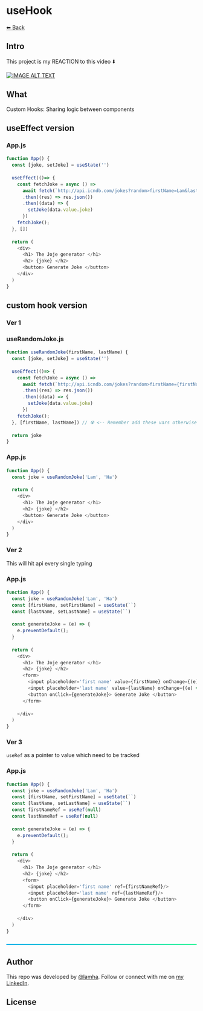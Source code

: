 # useHook

[⬅ Back](../README.md)


## Intro 
This project is my REACTION to this video ⬇️

<div>
  <a href="https://www.youtube.com/watch?v=nshyjApIovo"><img src="https://img.youtube.com/vi/nshyjApIovo/0.jpg" alt="IMAGE ALT TEXT"></a>
</div>

## What
Custom Hooks: Sharing logic between components 

## useEffect version 
### App.js 
```js
function App() {
  const [joke, setJoke] = useState('')

  useEffect(()=> {
    const fetchJoke = async () => 
      await fetch(`http://api.icndb.com/jokes?random>firstName=Lam&lastName=Ha`)
      .then((res) => res.json())
      .then((data) => {
        setJoke(data.value.joke)
      })
    fetchJoke();
  }, [])

  return (
    <div>
      <h1> The Joje generator </h1>
      <h2> {joke} </h2>
      <button> Generate Joke </button>
    </div>
  )
}
```

## custom hook version 
### Ver 1
### useRandomJoke.js
```js
function useRandomJoke(firstName, lastName) {
  const [joke, setJoke] = useState('')

  useEffect(()=> {
    const fetchJoke = async () => 
      await fetch(`http://api.icndb.com/jokes?random>firstName={firstName}&lastName={lastName}`)
      .then((res) => res.json())
      .then((data) => {
        setJoke(data.value.joke)
      })
    fetchJoke();
  }, [firstName, lastName]) // ☢️ <-- Remember add these vars otherwise got unexpected behaviors

  return joke
}
```
### App.js 
```js
function App() {
  const joke = useRandomJoke('Lam', 'Ha')

  return (
    <div>
      <h1> The Joje generator </h1>
      <h2> {joke} </h2>
      <button> Generate Joke </button>
    </div>
  )
}
```
### Ver 2
This will hit api every single typing 
### App.js 
```js
function App() {
  const joke = useRandomJoke('Lam', 'Ha')
  const [firstName, setFirstName] = useState(``)
  const [lastName, setLastName] = useState(``)

  const generateJoke = (e) => {
    e.preventDefault();
  }

  return (
    <div>
      <h1> The Joje generator </h1>
      <h2> {joke} </h2>
      <form>
        <input placeholder='first name' value={firstName} onChange={(e) => setFirstName(e.target.value)}/>
        <input placeholder='last name' value={lastName} onChange={(e) => setLastName(e.target.value)}/>
        <button onClick={generateJoke}> Generate Joke </button>
      </form>
      
    </div>
  )
}
```



### Ver 3
`useRef` as a pointer to value which need to be tracked 

### App.js 
```js
function App() {
  const joke = useRandomJoke('Lam', 'Ha')
  const [firstName, setFirstName] = useState(``)
  const [lastName, setLastName] = useState(``)
  const firstNameRef = useRef(null)
  const lastNameRef = useRef(null)

  const generateJoke = (e) => {
    e.preventDefault();
  }

  return (
    <div>
      <h1> The Joje generator </h1>
      <h2> {joke} </h2>
      <form>
        <input placeholder='first name' ref={firstNameRef}/>
        <input placeholder='last name' ref={lastNameRef}/>
        <button onClick={generateJoke}> Generate Joke </button>
      </form>
      
    </div>
  )
}
```

<p><img type="separator" height=8px width="100%" src="https://github.com/HaLamUs/nft-drop/blob/main/assets/aqua.png"></p>

## Author

This repo was developed by [@lamha](https://github.com/HaLamUs). 
Follow or connect with me on [my LinkedIn](https://www.linkedin.com/in/lamhacs). 

## License
